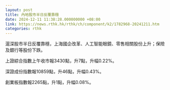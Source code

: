 ```yaml
---
layout: post
title: 內地股市半日反覆靠穩
date: 2024-12-11 11:38:28.000000000 +08:00
link: https://news.rthk.hk/rthk/ch/component/k2/1782968-20241211.htm
categories: rthk
---
```


滬深股市半日反覆靠穩，上海國企改革、人工智能眼鏡、零售相關股份上升；保險及銀行等股份下跌。

上證綜合指數上午收市報3430點，升7點，升幅0.22%。

深證成份指數報10859點，升46點，升幅0.43%。

創業板指數報2265點，升1點，升幅0.08%。
